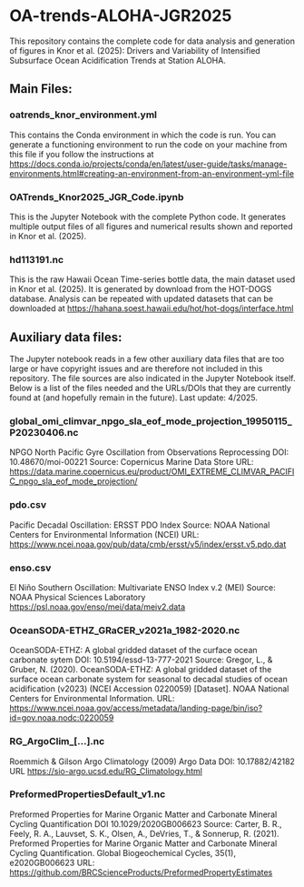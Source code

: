 # OA-trends-ALOHA-JGR2025
This repository contains the complete code for data analysis and generation of figures in Knor et al. (2025): Drivers and Variability of Intensified Subsurface Ocean Acidification Trends at Station ALOHA.

## Main Files:
### oatrends_knor_environment.yml  
This contains the Conda environment in which the code is run. You can generate a functioning environment to run the code on your machine from this file if you follow the instructions at https://docs.conda.io/projects/conda/en/latest/user-guide/tasks/manage-environments.html#creating-an-environment-from-an-environment-yml-file

### OATrends_Knor2025_JGR_Code.ipynb
This is the Jupyter Notebook with the complete Python code. It generates multiple output files of all figures and numerical results shown and reported in Knor et al. (2025).

### hd113191.nc
This is the raw Hawaii Ocean Time-series bottle data, the main dataset used in Knor et al. (2025). It is generated by download from the HOT-DOGS database. Analysis can be repeated with updated datasets that can be downloaded at https://hahana.soest.hawaii.edu/hot/hot-dogs/interface.html

## Auxiliary data files:
The Jupyter notebook reads in a few other auxiliary data files that are too large or have copyright issues and are therefore not included in this repository. The file sources are also indicated in the Jupyter Notebook itself. Below is a list of the files needed and the URLs/DOIs that they are currently found at (and hopefully remain in the future). Last update: 4/2025.

### global_omi_climvar_npgo_sla_eof_mode_projection_19950115_P20230406.nc
NPGO North Pacific Gyre Oscillation from Observations Reprocessing
DOI: 10.48670/moi-00221
Source: Copernicus Marine Data Store 
URL: https://data.marine.copernicus.eu/product/OMI_EXTREME_CLIMVAR_PACIFIC_npgo_sla_eof_mode_projection/

### pdo.csv
Pacific Decadal Oscillation: ERSST PDO Index
Source: NOAA National Centers for Environmental Information (NCEI)
URL: https://www.ncei.noaa.gov/pub/data/cmb/ersst/v5/index/ersst.v5.pdo.dat

### enso.csv
El Niño Southern Oscillation: Multivariate ENSO Index v.2 (MEI)
Source: NOAA Physical Sciences Laboratory
https://psl.noaa.gov/enso/mei/data/meiv2.data

### OceanSODA-ETHZ_GRaCER_v2021a_1982-2020.nc
OceanSODA-ETHZ: A global gridded dataset of the curface ocean carbonate sytem
DOI: 10.5194/essd-13-777-2021
Source: Gregor, L., & Gruber, N. (2020). OceanSODA-ETHZ: A global gridded dataset of the surface ocean carbonate system for seasonal to decadal studies of ocean acidification (v2023) (NCEI Accession 0220059) [Dataset]. NOAA National Centers for Environmental Information. 
URL: https://www.ncei.noaa.gov/access/metadata/landing-page/bin/iso?id=gov.noaa.nodc:0220059

### RG_ArgoClim_[...].nc
Roemmich & Gilson Argo Climatology (2009) 
Argo Data DOI: 10.17882/42182 
URL https://sio-argo.ucsd.edu/RG_Climatology.html 

### PreformedPropertiesDefault_v1.nc
Preformed Properties for Marine Organic Matter and Carbonate Mineral Cycling Quantification
DOI 10.1029/2020GB006623
Source: Carter, B. R., Feely, R. A., Lauvset, S. K., Olsen, A., DeVries, T., & Sonnerup, R. (2021). Preformed Properties for Marine Organic Matter and Carbonate Mineral Cycling Quantification. Global Biogeochemical Cycles, 35(1), e2020GB006623
URL: https://github.com/BRCScienceProducts/PreformedPropertyEstimates
